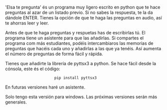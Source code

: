 'Elsa te pregunta' és un programa muy ligero escrito en python que te hace preguntas al azar de un listado previo. Si no sabes la respuesta, te la da dándole ENTER. Tienes la opción de que te haga las preguntas en audio, así te ahorras leer y leer.

Antes de que te haga preguntas y respuetas has de escribirlas tú. El programa tiene  un asistente para que las añadirlas.
Si compartes el programa com más estudiantes, podéis intercambiaros las memorias de preguntas que hacéis cada uno y añadirlas a las que ya tenéis. Así aumenta el número de preguntas de forma fácil y rápida.

Tienes que añadirte la librería de pyttsx3 a python. Se hace fácil desde la cónsola, este és el código: 

                          pip install pyttsx3

En futuras versiones haré un asistente.  

Solo tengo esta versión para windows. Las próximas versiones serán más generales.
